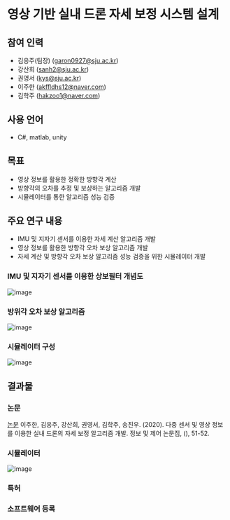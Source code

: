 # 영상 기반 실내 드론 자세 보정 시스템 설계

## 참여 인력
- 김응주(팀장) (garon0927@sju.ac.kr)
- 강산희 (sanh2@sju.ac.kr)
- 권영서 (kys@sju.ac.kr)
- 이주한 (akffldhs12@naver.com)
- 김학주 (hakzoo1@naver.com)

## 사용 언어
- C#, matlab, unity

## 목표
- 영상 정보를 활용한 정확한 방향각 계산
- 방향각의 오차를 추정 및 보상하는 알고리즘 개발
- 시뮬레이터를 통한 알고리즘 성능 검증

## 주요 연구 내용
- IMU 및 지자기 센서를 이용한 자세 계산 알고리즘 개발
- 영상 정보를 활용한 방향각 오차 보상 알고리즘 개발
- 자세 계산 및 방향각 오차 보상 알고리즘 성능 검증을 위한 시뮬레이터 개발

### IMU 및 지자기 센서를 이용한 상보필터 개념도
![image](https://user-images.githubusercontent.com/46476876/107909203-13ef5c80-6f9b-11eb-96f8-d867f2901e6a.png)
### 방위각 오차 보상 알고리즘
![image](https://user-images.githubusercontent.com/46476876/107909233-1ea9f180-6f9b-11eb-8ece-d2877b3d1f9c.png)
### 시뮬레이터 구성
![image](https://user-images.githubusercontent.com/46476876/107909280-2ff2fe00-6f9b-11eb-9dc3-932423718d83.png)

## 결과물
### 논문
[논문](https://www.dbpia.co.kr/journal/articleDetail?nodeId=NODE10492559)
이주한, 김응주, 강산희, 권영서, 김학주, 송진우. (2020). 다중 센서 및 영상 정보를 이용한 실내 드론의 자세 보정 알고리즘 개발. 정보 및 제어 논문집, (), 51-52.
### 시뮬레이터
![image](https://user-images.githubusercontent.com/46476876/107909328-4a2cdc00-6f9b-11eb-9226-e1ca3f1ee881.png)
### 특허
### 소프트웨어 등록
